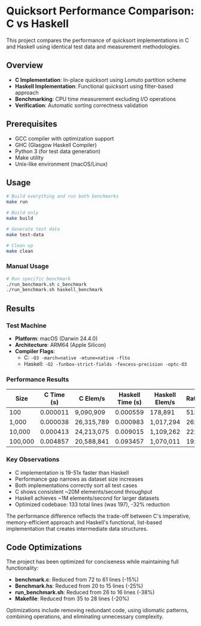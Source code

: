 # Quicksort Performance Comparison: C vs Haskell

This project compares the performance of quicksort implementations in C and Haskell using identical test data and measurement methodologies.

## Overview

- **C Implementation**: In-place quicksort using Lomuto partition scheme
- **Haskell Implementation**: Functional quicksort using filter-based approach
- **Benchmarking**: CPU time measurement excluding I/O operations
- **Verification**: Automatic sorting correctness validation

## Prerequisites

- GCC compiler with optimization support
- GHC (Glasgow Haskell Compiler)
- Python 3 (for test data generation)
- Make utility
- Unix-like environment (macOS/Linux)

## Usage

```bash
# Build everything and run both benchmarks
make run

# Build only
make build

# Generate test data
make test-data

# Clean up
make clean
```

### Manual Usage

```bash
# Run specific benchmark
./run_benchmark.sh c_benchmark
./run_benchmark.sh haskell_benchmark
```

## Results

### Test Machine
- **Platform**: macOS (Darwin 24.4.0)
- **Architecture**: ARM64 (Apple Silicon)
- **Compiler Flags**: 
  - C: `-O3 -march=native -mtune=native -flto`
  - Haskell: `-O2 -funbox-strict-fields -fexcess-precision -optc-O3`

### Performance Results

| Size    | C Time (s) | C Elem/s   | Haskell Time (s) | Haskell Elem/s | Ratio |
|---------|------------|------------|------------------|----------------|-------|
| 100     | 0.000011   | 9,090,909  | 0.000559         | 178,891        | 51x   |
| 1,000   | 0.000038   | 26,315,789 | 0.000983         | 1,017,294      | 26x   |
| 10,000  | 0.000413   | 24,213,075 | 0.009015         | 1,109,262      | 22x   |
| 100,000 | 0.004857   | 20,588,841 | 0.093457         | 1,070,011      | 19x   |

### Key Observations

- C implementation is 19-51x faster than Haskell
- Performance gap narrows as dataset size increases
- Both implementations correctly sort all test cases
- C shows consistent ~20M elements/second throughput
- Haskell achieves ~1M elements/second for larger datasets
- Optimized codebase: 133 total lines (was 197), -32% reduction

The performance difference reflects the trade-off between C's imperative, memory-efficient approach and Haskell's functional, list-based implementation that creates intermediate data structures.

## Code Optimizations

The project has been optimized for conciseness while maintaining full functionality:

- **benchmark.c**: Reduced from 72 to 61 lines (-15%)
- **Benchmark.hs**: Reduced from 20 to 15 lines (-25%)  
- **run_benchmark.sh**: Reduced from 26 to 16 lines (-38%)
- **Makefile**: Reduced from 35 to 28 lines (-20%)

Optimizations include removing redundant code, using idiomatic patterns, combining operations, and eliminating unnecessary complexity.